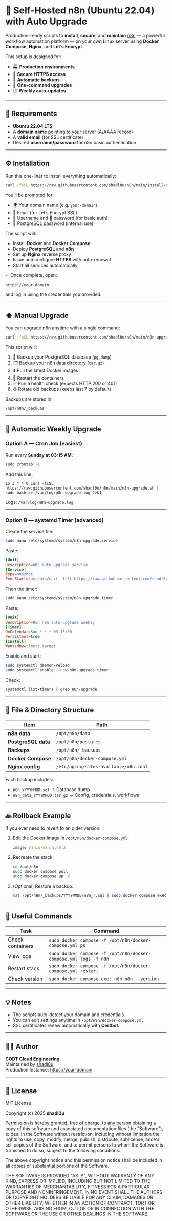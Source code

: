 # 🚀 Self-Hosted n8n (Ubuntu 22.04) with Auto Upgrade

Production-ready scripts to **install**, **secure**, and **maintain** [n8n](https://n8n.io) — a powerful workflow automation platform — on your own Linux server using **Docker Compose**, **Nginx**, and **Let’s Encrypt**.

This setup is designed for:
- 🏭 **Production environments**
- 🔐 **Secure HTTPS access**
- 💾 **Automatic backups**
- 🔄 **One-command upgrades**
- 🕒 **Weekly auto-updates**

---

## 🧰 Requirements

- **Ubuntu 22.04 LTS**
- A **domain name** pointing to your server (A/AAAA record)
- A **valid email** (for SSL certificate)
- Desired **username/password** for n8n basic authentication

---

## ⚙️ Installation

Run this one-liner to install everything automatically:

```bash
curl -fsSL https://raw.githubusercontent.com/shadl0u/n8n/main/install-n8n-with-domain.sh | sudo bash
```

You’ll be prompted for:
- 🌍 Your domain name (e.g. `your-domain`)
- 📧 Email (for Let’s Encrypt SSL)
- 👤 Username and 🔑 password (for basic auth)
- 🔐 PostgreSQL password (internal use)

The script will:
- Install **Docker** and **Docker Compose**
- Deploy **PostgreSQL** and **n8n**
- Set up **Nginx** reverse proxy
- Issue and configure **HTTPS** with auto-renewal
- Start all services automatically

✅ Once complete, open:
```
https://your-domain
```
and log in using the credentials you provided.

---

## ⬆️ Manual Upgrade

You can upgrade n8n anytime with a single command:

```bash
curl -fsSL https://raw.githubusercontent.com/shadl0u/n8n/main/n8n-upgrade.sh | sudo bash
```

This script will:
1. 💾 Backup your PostgreSQL database (`pg_dump`)
2. 🗂 Backup your n8n data directory (`tar.gz`)
3. ⬇️ Pull the latest Docker images
4. 🔄 Restart the containers
5. ✅ Run a health check (expects HTTP 200 or 401)
6. ♻️ Rotate old backups (keeps last 7 by default)

Backups are stored in:
```
/opt/n8n/_backups
```

---

## 🔁 Automatic Weekly Upgrade

### Option A — **Cron Job** (easiest)

Run every **Sunday at 03:15 AM**:

```bash
sudo crontab -e
```
Add this line:
```
15 3 * * 0 curl -fsSL https://raw.githubusercontent.com/shadl0u/n8n/main/n8n-upgrade.sh | sudo bash >> /var/log/n8n-upgrade.log 2>&1
```

Logs: `/var/log/n8n-upgrade.log`

---

### Option B — **systemd Timer** (advanced)

Create the service file:
```bash
sudo nano /etc/systemd/system/n8n-upgrade.service
```
Paste:
```ini
[Unit]
Description=n8n auto-upgrade service
[Service]
Type=oneshot
ExecStart=/usr/bin/curl -fsSL https://raw.githubusercontent.com/shadl0u/n8n/main/n8n-upgrade.sh | /usr/bin/sudo bash
```

Then the timer:
```bash
sudo nano /etc/systemd/system/n8n-upgrade.timer
```
Paste:
```ini
[Unit]
Description=Run n8n auto-upgrade weekly
[Timer]
OnCalendar=Sun *-*-* 03:15:00
Persistent=true
[Install]
WantedBy=timers.target
```

Enable and start:
```bash
sudo systemctl daemon-reload
sudo systemctl enable --now n8n-upgrade.timer
```

Check:
```bash
systemctl list-timers | grep n8n-upgrade
```

---

## 📂 File & Directory Structure

| Item              | Path                                |
|-------------------|-------------------------------------|
| **n8n data**      | `/opt/n8n/data`                     |
| **PostgreSQL data** | `/opt/n8n/postgres`               |
| **Backups**       | `/opt/n8n/_backups`                 |
| **Docker Compose** | `/opt/n8n/docker-compose.yml`      |
| **Nginx config**  | `/etc/nginx/sites-available/n8n.conf` |

Each backup includes:
- `n8n_YYYYMMDD.sql` → Database dump  
- `n8n_data_YYYYMMDD.tar.gz` → Config, credentials, workflows  

---

## 🔙 Rollback Example

If you ever need to revert to an older version:

1. Edit the Docker image in `/opt/n8n/docker-compose.yml`:
   ```yaml
   image: n8nio/n8n:1.76.2
   ```
2. Recreate the stack:
   ```bash
   cd /opt/n8n
   sudo docker compose pull
   sudo docker compose up -d
   ```
3. (Optional) Restore a backup:
   ```bash
   cat /opt/n8n/_backups/YYYYMMDD/n8n_*.sql | sudo docker compose exec -T postgres psql -U n8n -d n8n
   ```

---

## 🧭 Useful Commands

| Task | Command |
|------|----------|
| Check containers | `sudo docker compose -f /opt/n8n/docker-compose.yml ps` |
| View logs | `sudo docker compose -f /opt/n8n/docker-compose.yml logs -f n8n` |
| Restart stack | `sudo docker compose -f /opt/n8n/docker-compose.yml restart` |
| Check version | `sudo docker compose exec n8n n8n --version` |

---

## 💡 Notes
- The scripts auto-detect your domain and credentials.
- You can edit settings anytime in `/opt/n8n/docker-compose.yml`.
- SSL certificates renew automatically with **Certbot**.

---

## 🧑‍💻 Author

**CODT Cloud Engineering**  
Maintained by [shadl0u](https://github.com/shadl0u)  
Production instance: [https://your-domain](https://your-domain)

---

## 📝 License

MIT License  

Copyright (c) 2025 **shadl0u**

Permission is hereby granted, free of charge, to any person obtaining a copy
of this software and associated documentation files (the "Software"), to deal
in the Software without restriction, including without limitation the rights
to use, copy, modify, merge, publish, distribute, sublicense, and/or sell
copies of the Software, and to permit persons to whom the Software is
furnished to do so, subject to the following conditions:

The above copyright notice and this permission notice shall be included in all
copies or substantial portions of the Software.

THE SOFTWARE IS PROVIDED "AS IS", WITHOUT WARRANTY OF ANY KIND, EXPRESS OR
IMPLIED, INCLUDING BUT NOT LIMITED TO THE WARRANTIES OF MERCHANTABILITY,
FITNESS FOR A PARTICULAR PURPOSE AND NONINFRINGEMENT. IN NO EVENT SHALL THE
AUTHORS OR COPYRIGHT HOLDERS BE LIABLE FOR ANY CLAIM, DAMAGES OR OTHER
LIABILITY, WHETHER IN AN ACTION OF CONTRACT, TORT OR OTHERWISE, ARISING FROM,
OUT OF OR IN CONNECTION WITH THE SOFTWARE OR THE USE OR OTHER DEALINGS IN THE
SOFTWARE.
